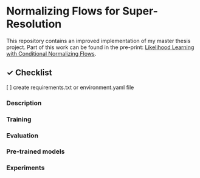 # Normalizing Flows for Super-Resolution

This repository contains an improved implementation of my master thesis
project. Part of this work can be found in the pre-print:
[Likelihood Learning with Conditional Normalizing Flows](https://arxiv.org/abs/1912.00042).

## ✓ Checklist
[ ] create requirements.txt or environment.yaml file

### Description

### Training

### Evaluation

### Pre-trained models

### Experiments
